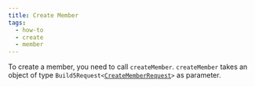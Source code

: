 ```yaml
---
title: Create Member
tags:
  - how-to
  - create
  - member
---
```


To create a member, you need to call `createMember`.
`createMember` takes an object of type `Build5Request<`[`CreateMemberRequest`](../../../../search-post/interfaces/CreateMemberRequest.md)`>` as parameter.


```tsx file=../../../../../../packages/sdk/examples/member/create.ts#L7-L13
```
